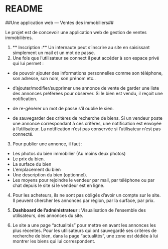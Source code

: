 # README #
##Une application web — Ventes des immobiliers##

Le projet est de concevoir une application web de gestion de ventes immobilières.

1. ** Inscription :** Un internaute peut s’inscrire au site en saisissant simplement un mail et un mot de passe. 
2. Une fois que l’utilisateur se connect il peut accéder à son espace privé qui lui permet :

* de pouvoir ajouter des informations personnelles comme son téléphone, son adresse, son nom, 
son prénom etc..
* d’ajouter/modifier/supprimer une annonce de vente de garder une liste des annonces préférées pour observer. Si le bien est vendu, il reçoit une notification. 

* de re-générer un mot de passe s’il oublie le sien.

* de sauvegarder des critères de recherche de biens. Si un vendeur poste une annonce correspondant à ces critères, une notification est envoyée à l’utilisateur. La notification n’est pas conservée si l’utilisateur n’est pas connecté.

3. Pour publier une annonce, il faut : 

- Les photos du bien immobilier (Au moins deux photos)
- Le prix du bien.
- La surface du bien
- L’emplacement du bien
- Une description du bien (optionnel). 
- Les moyens pour rejoindre le vendeur par mail, par téléphone ou par chat depuis le site si le vendeur 
est en ligne.

4. Pour les acheteurs, ils ne sont pas obligés d’avoir un compte sur le site. Il peuvent chercher les annonces par région, par la surface, par prix. 

5. **Dashboard de l’administrateur :** Visualisation de l’ensemble des utilisateurs, des annonces du site. 

6. Le site a une page “actualités” pour mettre en avant les annonces les plus récentes. Pour les utilisateurs qui ont sauvegardé ses critères de recherche de bien, dans la page “actualités”, une zone est dédiée à lui montrer les biens qui lui correspondent.
